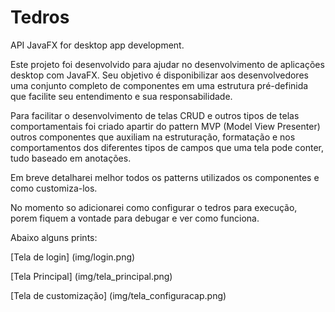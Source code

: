 # Tedros
API JavaFX for desktop app development.

Este projeto foi desenvolvido para ajudar no desenvolvimento de aplicações desktop com JavaFX.
Seu objetivo é disponibilizar aos desenvolvedores uma conjunto completo de componentes em uma 
estrutura pré-definida que facilite seu entendimento e sua responsabilidade. 

Para facilitar o desenvolvimento de telas CRUD e outros tipos de telas comportamentais foi criado
apartir do pattern MVP (Model View Presenter) outros componentes que auxiliam na estruturação, formatação 
e nos comportamentos dos diferentes tipos de campos que uma tela pode conter, tudo baseado em anotações. 

Em breve detalharei melhor todos os patterns utilizados os componentes e como customiza-los.

No momento so adicionarei como configurar o tedros para execução, porem fiquem a vontade para debugar e ver como
funciona.

Abaixo alguns prints:

[Tela de login]
(img/login.png)

[Tela Principal]
(img/tela_principal.png)

[Tela de customização]
(img/tela_configuracap.png)

